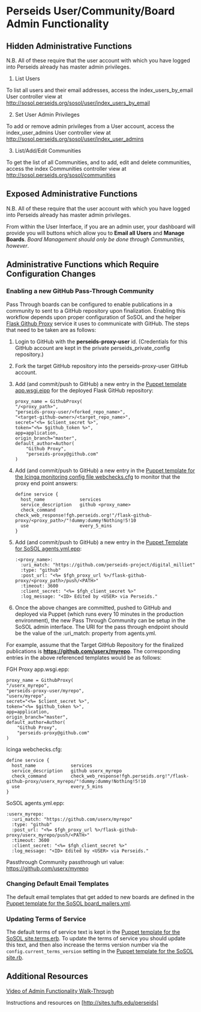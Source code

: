 # Perseids User/Community/Board Admin Functionality

## Hidden Administrative Functions

N.B. All of these require that the user account with which you have logged into Perseids already has master admin privileges.

1. List Users

To list all users and their email addresses, access the index_users_by_email User controller view at http://sosol.perseids.org/sosol/user/index_users_by_email

2. Set User Admin Privileges

To add or remove admin privileges from a User account, access the index_user_admins User controller view at 
http://sosol.perseids.org/sosol/user/index_user_admins

3. List/Add/Edit Communities

To get the list of all Communities, and to add, edit and delete communities, access the index Communities controller view at  http://sosol.perseids.org/sosol/communities


## Exposed Administrative Functions

N.B. All of these require that the user account with which you have logged into Perseids already has master admin privileges.

From within the User Interface, if you are an admin user, your dashboard will provide you will buttons which allow you to __Email all Users__ and __Manage Boards__.  _Board Management should only be done through Communities, however_.

## Administrative Functions which Require Configuration Changes

### Enabling a new GitHub Pass-Through Community

Pass Through boards can be configured to enable publications in a community to sent to a GitHub repository upon finalization. Enabling this workflow depends upon proper configuration of SoSOL and the helper [Flask Github Proxy](https://github.com/perseids-project/perseids_docs/blob/master/integrations/syriaca/flaskgithubproxy.md) service it uses to communicate with GitHub.  The steps that need to be taken are as follows:

1. Login to GitHub with the __perseids-proxy-user__ id. (Credentials for this GitHub account are kept in the private perseids_private_config repository.)

2. Fork the target GitHub repository into the perseids-proxy-user GitHub account. 

3. Add (and commit/push to GitHub) a new entry in the [Puppet template app.wsgi.eipp](https://github.com/perseids-project/perseids-puppet/blob/master/site-modules/site/templates/profiles/fghproxy/app.wsgi.epp) for the deployed Flask GitHub repository:

    ```
    proxy_name = GithubProxy(
    "/<proxy_path>",
    "perseids-proxy-user/<forked_repo_name>",
    "<target-github-owner>/<target_repo_name>",
    secret="<%= $client_secret %>",
    token="<%= $github_token %>",
    app=application,
    origin_branch="master",
    default_author=Author(
        "Github Proxy",
        "perseids-proxy@github.com"
    )
    ```
4. Add (and commit/push to GitHub) a new entry in the [Puppet template for the Icinga monitoring config file webchecks.cfg](https://github.com/perseids-project/perseids-puppet/blob/master/site-modules/site/files/icinga/webchecks.cfg) to monitor that the proxy end point answers:

    ```
    define service {
      host_name             services
      service_description   github <proxy_name>
      check_command         check_web_response!fgh.perseids.org!"/flask-github-proxy/<proxy_path>/"!dummy:dummy!Nothing!5!10
      use                   every_5_mins
    }
    ```
5. Add (and commit/push to GitHub) a new entry in the [Puppet Template for SoSOL agents.yml.epp](https://github.com/perseids-project/perseids-puppet/blob/master/site-modules/sosol/templates/agents.yml.epp):

    ```
    :<proxy_name>:
      :uri_match: "https://github.com/perseids-project/digital_milliet"
      :type: "github"
      :post_url: "<%= $fgh_proxy_url %>/flask-github-proxy/<proxy_path>/push/<PATH>"
      :timeout: 3600
      :client_secret: "<%= $fgh_client_secret %>"
      :log_message: "<ID> Edited by <USER> via Perseids."
    ```
 6. Once the above changes are committed, pushed to GitHub and deployed via Puppet (which runs every 10 minutes in the production environment), the new Pass Through Community can be setup in the SoSOL admin interface.  The URI for the pass through endpoint should be the value of the :uri_match: property from agents.yml.
 
 For example, assume that the Target GitHub Repository for the finalized publications is __https://github.com/userx/myrepo__. The corresponding entries in the above referenced templates would be as follows:
 
FGH Proxy app.wsgi.epp:
 
    proxy_name = GithubProxy(
    "/userx_myrepo",
    "perseids-proxy-user/myrepo",
    "userx/myrepo",
    secret="<%= $client_secret %>",
    token="<%= $github_token %>",
    app=application,
    origin_branch="master",
    default_author=Author(
        "Github Proxy",
        "perseids-proxy@github.com"
    )
    
Icinga webchecks.cfg:
 
    define service {
      host_name             services
      service_description   github userx_myrepo
      check_command         check_web_response!fgh.perseids.org!"/flask-github-proxy/userx_myrepo/"!dummy:dummy!Nothing!5!10
      use                   every_5_mins
    }
    
SoSOL agents.yml.epp:
 
    :userx_myrepo:
      :uri_match: "https://github.com/userx/myrepo"
      :type: "github"
      :post_url: "<%= $fgh_proxy_url %>/flask-github-proxy/userx_myrepo/push/<PATH>"
      :timeout: 3600
      :client_secret: "<%= $fgh_client_secret %>"
      :log_message: "<ID> Edited by <USER> via Perseids."
    
 Passthrough Community passthrough uri value: https://github.com/userx/myrepo

### Changing Default Email Templates

The default email templates that get added to new boards are defined in the [Puppet template for the SoSOL board_mailers.yml](https://github.com/perseids-project/perseids-puppet/blob/master/site-modules/sosol/templates/board_mailers.yml.epp).

### Updating Terms of Service

The default terms of service text is kept in the [Puppet template for the SoSOL site.terms.erb](https://github.com/perseids-project/perseids-puppet/blob/master/site-modules/sosol/templates/initializers/site.terms.erb.epp).  To update the terms of service you should update this text, and then also increase the terms version number via the `config.current_terms_version` setting in the [Puppet template for the SoSOL site.rb](https://github.com/perseids-project/perseids-puppet/blob/master/site-modules/sosol/templates/initializers/site.rb.epp).

## Additional Resources

[Video of Admin Functionality Walk-Through](https://github.com/perseids-project/perseids_docs/blob/master/admin.md)

Instructions and resources on [http://sites.tufts.edu/perseids]
